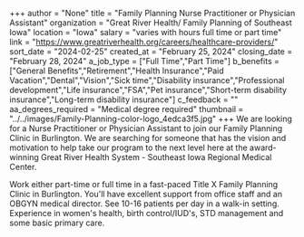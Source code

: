 +++
author = "None"
title = "Family Planning Nurse Practitioner or Physician Assistant"
organization = "Great River Health/ Family Planning of Southeast Iowa"
location = "Iowa"
salary = "varies with hours full time or part time"
link = "https://www.greatriverhealth.org/careers/healthcare-providers/"
sort_date = "2024-02-25"
created_at = "February 25, 2024"
closing_date = "February 28, 2024"
a_job_type = ["Full Time","Part Time"]
b_benefits = ["General Benefits","Retirement","Health Insurance","Paid Vacation","Dental","Vision","Sick time","Disability insurance","Professional development","Life insurance","FSA","Pet insurance","Short-term disability insurance","Long-term disability insurance"]
c_feedback = ""
aa_degrees_required = "Medical degree required"
thumbnail = "../../images/Family-Planning-color-logo_4edca3f5.jpg"
+++
We are looking for a Nurse Practitioner or Physician Assistant to join our Family Planning Clinic in Burlington.  We are searching for someone that has the vision and motivation to help take our program to the next level here at the award-winning Great River Health System - Southeast Iowa Regional Medical Center.

Work either part-time or full time in a fast-paced Title X Family Planning Clinic in Burlington. You'll have excellent support from office staff and an OBGYN medical director.  See 10-16 patients per day in a walk-in setting.  Experience in women's health, birth control/IUD's, STD management and some basic primary care.   
